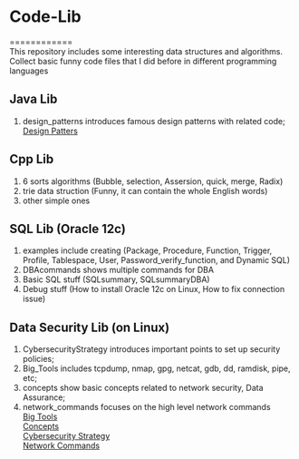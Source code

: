 # Code-Lib
============  
This repository includes some interesting data structures and algorithms.
Collect basic funny code files that I did before in different programming languages

Java Lib
--------
1. design_patterns introduces famous design patterns with related code;  
   [Design Patters](https://github.com/mndarren/Code-Lib/blob/master/java_lib/design_patterns.md)

Cpp Lib
-------
1. 6 sorts algorithms (Bubble, selection, Assersion, quick, merge, Radix)
2. trie data struction (Funny, it can contain the whole English words)
3. other simple ones

SQL Lib (Oracle 12c)
--------------------
1. examples include creating (Package, Procedure, Function, Trigger, Profile, Tablespace, User, Password_verify_function, and Dynamic SQL)
2. DBAcommands shows multiple commands for DBA
3. Basic SQL stuff (SQLsummary, SQLsummaryDBA)
4. Debug stuff (How to install Oracle 12c on Linux, How to fix connection issue)

Data Security Lib (on Linux)
----------------------------
1. CybersecurityStrategy introduces important points to set up security policies;
2. Big_Tools includes tcpdump, nmap, gpg, netcat, gdb, dd, ramdisk, pipe, etc;
3. concepts show basic concepts related to network security, Data Assurance;
4. network_commands focuses on the high level network commands  
[Big Tools](https://github.com/mndarren/Code-Lib/blob/master/Data_Security_lib/Big_Tools.md)  
[Concepts](https://github.com/mndarren/Code-Lib/blob/master/Data_Security_lib/concepts.md)  
[Cybersecurity Strategy](https://github.com/mndarren/Code-Lib/blob/master/Data_Security_lib/CybersecurityStrategy.md)  
[Network Commands](https://github.com/mndarren/Code-Lib/blob/master/Data_Security_lib/network_commands.md)

